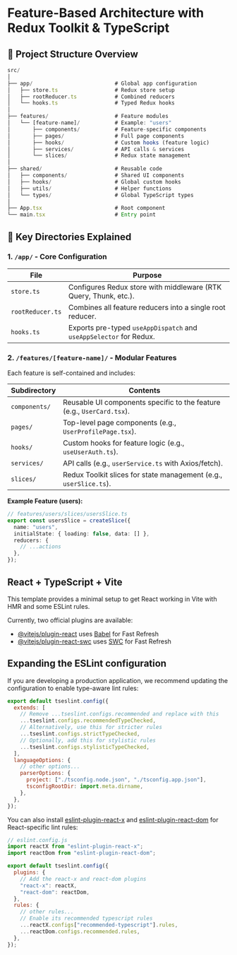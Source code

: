 # Feature-Based Architecture with Redux Toolkit & TypeScript

## 📁 Project Structure Overview

```typescript
src/
│
├── app/                          # Global app configuration
│   ├── store.ts                  # Redux store setup
│   ├── rootReducer.ts            # Combined reducers
│   └── hooks.ts                  # Typed Redux hooks
│
├── features/                     # Feature modules
│   └── [feature-name]/           # Example: "users"
│       ├── components/           # Feature-specific components
│       ├── pages/                # Full page components
│       ├── hooks/                # Custom hooks (feature logic)
│       ├── services/             # API calls & services
│       └── slices/               # Redux state management
│
├── shared/                       # Reusable code
│   ├── components/               # Shared UI components
│   ├── hooks/                    # Global custom hooks
│   ├── utils/                    # Helper functions
│   └── types/                    # Global TypeScript types
│
├── App.tsx                       # Root component
└── main.tsx                      # Entry point
```

## 📌 Key Directories Explained

### 1. `/app/` - Core Configuration

| File             | Purpose                                                            |
| ---------------- | ------------------------------------------------------------------ |
| `store.ts`       | Configures Redux store with middleware (RTK Query, Thunk, etc.).   |
| `rootReducer.ts` | Combines all feature reducers into a single root reducer.          |
| `hooks.ts`       | Exports pre-typed `useAppDispatch` and `useAppSelector` for Redux. |

### 2. `/features/[feature-name]/` - Modular Features

Each feature is self-contained and includes:

| Subdirectory  | Contents                                                           |
| ------------- | ------------------------------------------------------------------ |
| `components/` | Reusable UI components specific to the feature (e.g., `UserCard.tsx`). |
| `pages/`      | Top-level page components (e.g., `UserProfilePage.tsx`).               |
| `hooks/`      | Custom hooks for feature logic (e.g., `useUserAuth.ts`).              |
| `services/`   | API calls (e.g., `userService.ts` with Axios/fetch).                   |
| `slices/`     | Redux Toolkit slices for state management (e.g., `userSlice.ts`).  |

**Example Feature (users):**

```typescript
// features/users/slices/usersSlice.ts
export const usersSlice = createSlice({
  name: "users",
  initialState: { loading: false, data: [] },
  reducers: {
    // ...actions
  },
});
```

## React + TypeScript + Vite

This template provides a minimal setup to get React working in Vite with HMR and some ESLint rules.

Currently, two official plugins are available:

- [@vitejs/plugin-react](https://github.com/vitejs/vite-plugin-react/blob/main/packages/plugin-react) uses [Babel](https://babeljs.io/) for Fast Refresh
- [@vitejs/plugin-react-swc](https://github.com/vitejs/vite-plugin-react/blob/main/packages/plugin-react-swc) uses [SWC](https://swc.rs/) for Fast Refresh

## Expanding the ESLint configuration

If you are developing a production application, we recommend updating the configuration to enable type-aware lint rules:

```js
export default tseslint.config({
  extends: [
    // Remove ...tseslint.configs.recommended and replace with this
    ...tseslint.configs.recommendedTypeChecked,
    // Alternatively, use this for stricter rules
    ...tseslint.configs.strictTypeChecked,
    // Optionally, add this for stylistic rules
    ...tseslint.configs.stylisticTypeChecked,
  ],
  languageOptions: {
    // other options...
    parserOptions: {
      project: ["./tsconfig.node.json", "./tsconfig.app.json"],
      tsconfigRootDir: import.meta.dirname,
    },
  },
});
```

You can also install [eslint-plugin-react-x](https://github.com/Rel1cx/eslint-react/tree/main/packages/plugins/eslint-plugin-react-x) and [eslint-plugin-react-dom](https://github.com/Rel1cx/eslint-react/tree/main/packages/plugins/eslint-plugin-react-dom) for React-specific lint rules:

```js
// eslint.config.js
import reactX from "eslint-plugin-react-x";
import reactDom from "eslint-plugin-react-dom";

export default tseslint.config({
  plugins: {
    // Add the react-x and react-dom plugins
    "react-x": reactX,
    "react-dom": reactDom,
  },
  rules: {
    // other rules...
    // Enable its recommended typescript rules
    ...reactX.configs["recommended-typescript"].rules,
    ...reactDom.configs.recommended.rules,
  },
});
```
